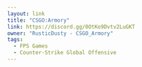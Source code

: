 ```yaml
---
layout: link
title: "CSGO:Armory"
link: https://discord.gg/0OtKo9Dvtv2LuGKT
owner: "RusticDusty - CSGO_Armory"
tags: 
  - FPS Games
  - Counter-Strike Global Offensive
---
```

